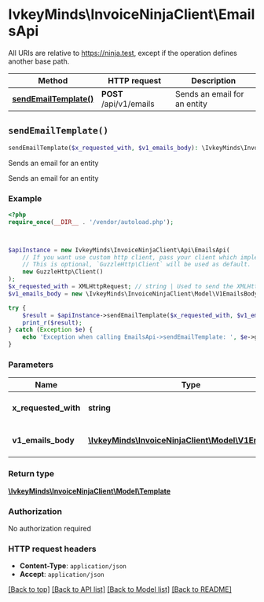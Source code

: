 # IvkeyMinds\InvoiceNinjaClient\EmailsApi

All URIs are relative to https://ninja.test, except if the operation defines another base path.

| Method | HTTP request | Description |
| ------------- | ------------- | ------------- |
| [**sendEmailTemplate()**](EmailsApi.md#sendEmailTemplate) | **POST** /api/v1/emails | Sends an email for an entity |


## `sendEmailTemplate()`

```php
sendEmailTemplate($x_requested_with, $v1_emails_body): \IvkeyMinds\InvoiceNinjaClient\Model\Template
```

Sends an email for an entity

Sends an email for an entity

### Example

```php
<?php
require_once(__DIR__ . '/vendor/autoload.php');



$apiInstance = new IvkeyMinds\InvoiceNinjaClient\Api\EmailsApi(
    // If you want use custom http client, pass your client which implements `GuzzleHttp\ClientInterface`.
    // This is optional, `GuzzleHttp\Client` will be used as default.
    new GuzzleHttp\Client()
);
$x_requested_with = XMLHttpRequest; // string | Used to send the XMLHttpRequest header
$v1_emails_body = new \IvkeyMinds\InvoiceNinjaClient\Model\V1EmailsBody(); // \IvkeyMinds\InvoiceNinjaClient\Model\V1EmailsBody | The template subject and body

try {
    $result = $apiInstance->sendEmailTemplate($x_requested_with, $v1_emails_body);
    print_r($result);
} catch (Exception $e) {
    echo 'Exception when calling EmailsApi->sendEmailTemplate: ', $e->getMessage(), PHP_EOL;
}
```

### Parameters

| Name | Type | Description  | Notes |
| ------------- | ------------- | ------------- | ------------- |
| **x_requested_with** | **string**| Used to send the XMLHttpRequest header | |
| **v1_emails_body** | [**\IvkeyMinds\InvoiceNinjaClient\Model\V1EmailsBody**](../Model/V1EmailsBody.md)| The template subject and body | |

### Return type

[**\IvkeyMinds\InvoiceNinjaClient\Model\Template**](../Model/Template.md)

### Authorization

No authorization required

### HTTP request headers

- **Content-Type**: `application/json`
- **Accept**: `application/json`

[[Back to top]](#) [[Back to API list]](../../README.md#endpoints)
[[Back to Model list]](../../README.md#models)
[[Back to README]](../../README.md)
